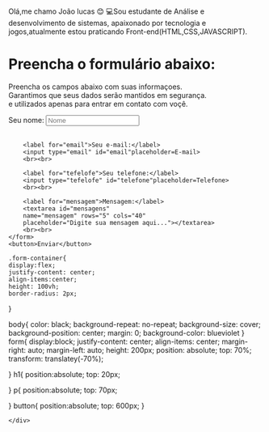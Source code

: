 Olá,me chamo João lucas 😊
💻Sou estudante de Análise e desenvolvimento de sistemas,
apaixonado por tecnologia e jogos,atualmente estou praticando 
Front-end(HTML,CSS,JAVASCRIPT).
<!DOCTYPE html>
<html lang="pt-br">
<head>
    <meta charset="UTF-8">
    <meta name="viewport" content="width=device-width, initial-scale=1.0">
    <title>Meu primeiro formulário</title>
    <link rel="stylesheet" href="style.css">
</head>
<body>
    <div class="form-container">
    <h1>Preencha o formulário abaixo:</h1>
    <p>Preencha os campos abaixo com suas informaçoes.<br>Garantimos que seus dados serão mantidos em segurança.<br>e utilizados apenas para entrar em contato com voçê.</p>
    <form>
        <label type="nome">Seu nome:</label>
        <input type="nome" id="nome"placeholder=Nome>
        <br><br>

        <label for="email">Seu e-mail:</label>
        <input type="email" id="email"placeholder=E-mail>
        <br><br>

        <label for="tefelofe">Seu telefone:</label>
        <input type="tefelofe" id="telefone"placeholder=Telefone>
        <br><br>

        <label for="mensagem">Mensagem:</label>
        <textarea id="mensagens"
        name="mensagem" rows="5" cols="40"
        placeholder="Digite sua mensagem aqui..."></textarea>
        <br><br>
    </form>
    <button>Enviar</button>

    .form-container{
    display:flex;
    justify-content: center;
    align-items:center;
    height: 100vh;
    border-radius: 2px;
} 

body{
    color: black;
    background-repeat: no-repeat;
    background-size: cover;
    background-position: center;
    margin: 0;
    background-color: blueviolet
}
form{
    display:block;
    justify-content: center;
    align-items: center;
    margin-right: auto;
    margin-left: auto;
    height: 200px;
    position: absolute;
    top: 70%;
    transform: translatey(-70%);
    
    

}
h1{
      position:absolute;
      top: 20px;

}
p{
    position:absolute;
    top: 70px;

}
button{
    position:absolute;
    top: 600px;
}


    </div>
</body>
</html>
